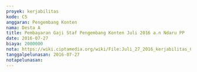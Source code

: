 ```yaml
---
proyek: kerjabilitas
kode: C5
anggaran: Pengembang Konten
nama: Desta A
title: Pembayaran Gaji Staf Pengembang Konten Juli 2016 a.n Ndaru PP
date: 2016-07-27
biaya: 2000000
nota: https://wiki.ciptamedia.org/wiki/File:Juli_27_2016_kerjabilitas_C5_gaji_pengembang_konten_juli_ndaru110.jpg
tanggalpelunasan: 2016-07-27
notapelunasan:
---
```

